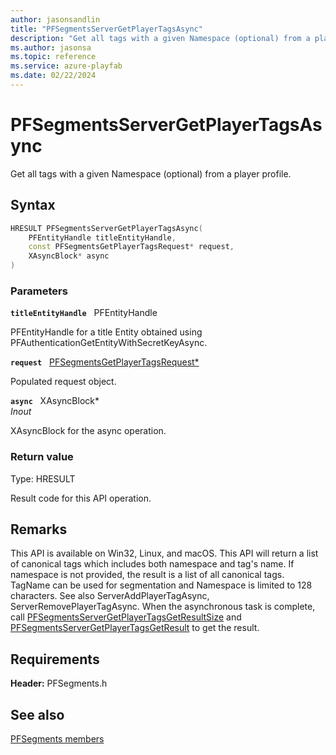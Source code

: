 ```yaml
---
author: jasonsandlin
title: "PFSegmentsServerGetPlayerTagsAsync"
description: "Get all tags with a given Namespace (optional) from a player profile."
ms.author: jasonsa
ms.topic: reference
ms.service: azure-playfab
ms.date: 02/22/2024
---
```


# PFSegmentsServerGetPlayerTagsAsync  

Get all tags with a given Namespace (optional) from a player profile.  

## Syntax  
  
```cpp
HRESULT PFSegmentsServerGetPlayerTagsAsync(  
    PFEntityHandle titleEntityHandle,  
    const PFSegmentsGetPlayerTagsRequest* request,  
    XAsyncBlock* async  
)  
```  
  
### Parameters  
  
**`titleEntityHandle`** &nbsp; PFEntityHandle  
  
PFEntityHandle for a title Entity obtained using PFAuthenticationGetEntityWithSecretKeyAsync.  
  
**`request`** &nbsp; [PFSegmentsGetPlayerTagsRequest*](../../pfsegmentstypes/structs/pfsegmentsgetplayertagsrequest.md)  
  
Populated request object.  
  
**`async`** &nbsp; XAsyncBlock*  
*_Inout_*  
  
XAsyncBlock for the async operation.  
  
  
### Return value
Type: HRESULT
  
Result code for this API operation.
  
## Remarks  
  
This API is available on Win32, Linux, and macOS. This API will return a list of canonical tags which includes both namespace and tag's name. If namespace is not provided, the result is a list of all canonical tags. TagName can be used for segmentation and Namespace is limited to 128 characters. See also ServerAddPlayerTagAsync, ServerRemovePlayerTagAsync. When the asynchronous task is complete, call [PFSegmentsServerGetPlayerTagsGetResultSize](pfsegmentsservergetplayertagsgetresultsize.md) and [PFSegmentsServerGetPlayerTagsGetResult](pfsegmentsservergetplayertagsgetresult.md) to get the result.
  
## Requirements  
  
**Header:** PFSegments.h
  
## See also  
[PFSegments members](../pfsegments_members.md)  

  
  

